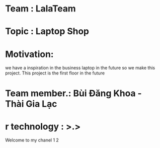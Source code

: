 # Team : LalaTeam
# Topic : Laptop Shop
# Motivation:
we have a inspiration in the business laptop in the future so we make this project. This project is the first floor in the future
# Team member.: Bùi Đăng Khoa - Thài Gia Lạc
# r technology  : >.>     
Welcome to my chanel
1
2
